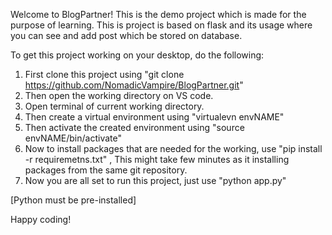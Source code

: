 Welcome to BlogPartner!
This is the demo project which is made for the purpose of learning. This is project is based on flask and its usage where you can see and add post which be stored on database.



To get this project working on your desktop, do the following:

1. First clone this project using "git clone https://github.com/NomadicVampire/BlogPartner.git"
2. Then open the working directory on VS code.
3. Open terminal of current working directory.
4. Then create a virtual environment using "virtualevn envNAME"
5. Then activate the created environment using "source envNAME/bin/activate"
6. Now to install packages that are needed for the working, use "pip install -r requiremetns.txt" , This might take few minutes as it installing packages from the same git repository.
7. Now you are all set to run this project, just use "python app.py"

[Python must be pre-installed]

Happy coding! 